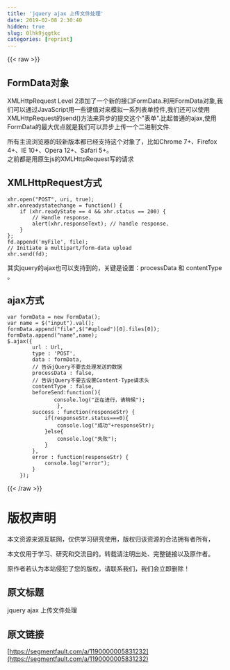 ```yaml
---
title: 'jquery ajax 上传文件处理' 
date: 2019-02-08 2:30:40
hidden: true
slug: 0lhk9jqgtkc
categories: [reprint]
---
```


{{< raw >}}

                    
<h2 id="articleHeader0">FormData对象</h2>
<p>XMLHttpRequest Level 2添加了一个新的接口FormData.利用FormData对象,我们可以通过JavaScript用一些键值对来模拟一系列表单控件,我们还可以使用XMLHttpRequest的send()方法来异步的提交这个"表单".比起普通的ajax,使用FormData的最大优点就是我们可以异步上传一个二进制文件. </p>
<p>所有主流浏览器的较新版本都已经支持这个对象了，比如Chrome 7+、Firefox 4+、IE 10+、Opera 12+、Safari 5+。<br>之前都是用原生js的XMLHttpRequest写的请求</p>
<h2 id="articleHeader1">XMLHttpRequest方式</h2>
<div class="widget-codetool" style="display:none;">
      <div class="widget-codetool--inner">
      <span class="selectCode code-tool" data-toggle="tooltip" data-placement="top" title="" data-original-title="全选"></span>
      <span type="button" class="copyCode code-tool" data-toggle="tooltip" data-placement="top" data-clipboard-text="xhr.open(&quot;POST&quot;, uri, true);
xhr.onreadystatechange = function() {
    if (xhr.readyState == 4 &amp;&amp; xhr.status == 200) {
        // Handle response.
        alert(xhr.responseText); // handle response.
    }
};
fd.append('myFile', file);
// Initiate a multipart/form-data upload
xhr.send(fd);" title="" data-original-title="复制"></span>
      <span type="button" class="saveToNote code-tool" data-toggle="tooltip" data-placement="top" title="" data-original-title="放进笔记"></span>
      </div>
      </div><pre class="hljs accesslog"><code>xhr.open(<span class="hljs-string">"<span class="hljs-keyword">POST</span>"</span>, uri, true);
xhr.onreadystatechange = function() {
    if (xhr.readyState == <span class="hljs-number">4</span> &amp;&amp; xhr.status == <span class="hljs-number">200</span>) {
        // Handle response.
        alert(xhr.responseText); // handle response.
    }
};
fd.append('myFile', file);
// Initiate a multipart/form-data upload
xhr.send(fd);</code></pre>
<p>其实jquery的ajax也可以支持到的，关键是设置：processData 和 contentType 。</p>
<h2 id="articleHeader2">ajax方式</h2>
<div class="widget-codetool" style="display:none;">
      <div class="widget-codetool--inner">
      <span class="selectCode code-tool" data-toggle="tooltip" data-placement="top" title="" data-original-title="全选"></span>
      <span type="button" class="copyCode code-tool" data-toggle="tooltip" data-placement="top" data-clipboard-text="var formData = new FormData();
var name = $(&quot;input&quot;).val();
formData.append(&quot;file&quot;,$(&quot;#upload&quot;)[0].files[0]);
formData.append(&quot;name&quot;,name);
$.ajax({  
        url : Url,  
        type : 'POST',  
        data : formData,  
        // 告诉jQuery不要去处理发送的数据
        processData : false, 
        // 告诉jQuery不要去设置Content-Type请求头
        contentType : false,
        beforeSend:function(){
               console.log(&quot;正在进行，请稍候&quot;);
                },
        success : function(responseStr) { 
            if(responseStr.status===0){
                console.log(&quot;成功&quot;+responseStr);
            }else{
                console.log(&quot;失败&quot;);
            }
        },  
        error : function(responseStr) { 
            console.log(&quot;error&quot;);
        }  
    }); " title="" data-original-title="复制"></span>
      <span type="button" class="saveToNote code-tool" data-toggle="tooltip" data-placement="top" title="" data-original-title="放进笔记"></span>
      </div>
      </div><pre class="hljs javascript"><code><span class="hljs-keyword">var</span> formData = <span class="hljs-keyword">new</span> FormData();
<span class="hljs-keyword">var</span> name = $(<span class="hljs-string">"input"</span>).val();
formData.append(<span class="hljs-string">"file"</span>,$(<span class="hljs-string">"#upload"</span>)[<span class="hljs-number">0</span>].files[<span class="hljs-number">0</span>]);
formData.append(<span class="hljs-string">"name"</span>,name);
$.ajax({  
        <span class="hljs-attr">url</span> : Url,  
        <span class="hljs-attr">type</span> : <span class="hljs-string">'POST'</span>,  
        <span class="hljs-attr">data</span> : formData,  
        <span class="hljs-comment">// 告诉jQuery不要去处理发送的数据</span>
        processData : <span class="hljs-literal">false</span>, 
        <span class="hljs-comment">// 告诉jQuery不要去设置Content-Type请求头</span>
        contentType : <span class="hljs-literal">false</span>,
        <span class="hljs-attr">beforeSend</span>:<span class="hljs-function"><span class="hljs-keyword">function</span>(<span class="hljs-params"></span>)</span>{
               <span class="hljs-built_in">console</span>.log(<span class="hljs-string">"正在进行，请稍候"</span>);
                },
        <span class="hljs-attr">success</span> : <span class="hljs-function"><span class="hljs-keyword">function</span>(<span class="hljs-params">responseStr</span>) </span>{ 
            <span class="hljs-keyword">if</span>(responseStr.status===<span class="hljs-number">0</span>){
                <span class="hljs-built_in">console</span>.log(<span class="hljs-string">"成功"</span>+responseStr);
            }<span class="hljs-keyword">else</span>{
                <span class="hljs-built_in">console</span>.log(<span class="hljs-string">"失败"</span>);
            }
        },  
        <span class="hljs-attr">error</span> : <span class="hljs-function"><span class="hljs-keyword">function</span>(<span class="hljs-params">responseStr</span>) </span>{ 
            <span class="hljs-built_in">console</span>.log(<span class="hljs-string">"error"</span>);
        }  
    }); </code></pre>

                
{{< /raw >}}

# 版权声明
本文资源来源互联网，仅供学习研究使用，版权归该资源的合法拥有者所有，

本文仅用于学习、研究和交流目的。转载请注明出处、完整链接以及原作者。

原作者若认为本站侵犯了您的版权，请联系我们，我们会立即删除！

## 原文标题
jquery ajax 上传文件处理

## 原文链接
[https://segmentfault.com/a/1190000005831232](https://segmentfault.com/a/1190000005831232)

